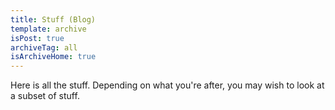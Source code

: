 ```yaml
---
title: Stuff (Blog)
template: archive
isPost: true
archiveTag: all
isArchiveHome: true
---
```


Here is all the stuff. Depending on what you're after, you may wish to look at a subset of stuff.
